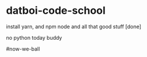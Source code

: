 # datboi-code-school

install yarn, and npm node and all that good stuff [done]

no python today buddy

#now-we-ball
